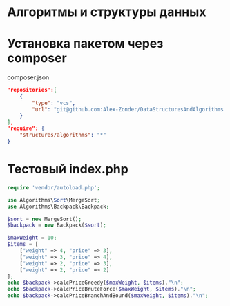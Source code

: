# Алгоритмы и структуры данных #

# Установка пакетом через composer #
composer.json
```json
"repositories":[
    {
        "type": "vcs",
        "url": "git@github.com:Alex-Zonder/DataStructuresAndAlgorithms.git"
    }
],
"require": {
    "structures/algorithms": "*"
}
```
# Тестовый index.php #
```php
require 'vendor/autoload.php';

use Algorithms\Sort\MergeSort;
use Algorithms\Backpack\Backpack;

$sort = new MergeSort();
$backpack = new Backpack($sort);

$maxWeight = 10;
$items = [
    ["weight" => 4, "price" => 3],
    ["weight" => 3, "price" => 4],
    ["weight" => 2, "price" => 3],
    ["weight" => 2, "price" => 2]
];
echo $backpack->calcPriceGreedy($maxWeight, $items)."\n";
echo $backpack->calcPriceBruteForce($maxWeight, $items)."\n";
echo $backpack->calcPriceBranchAndBound($maxWeight, $items)."\n";
```
